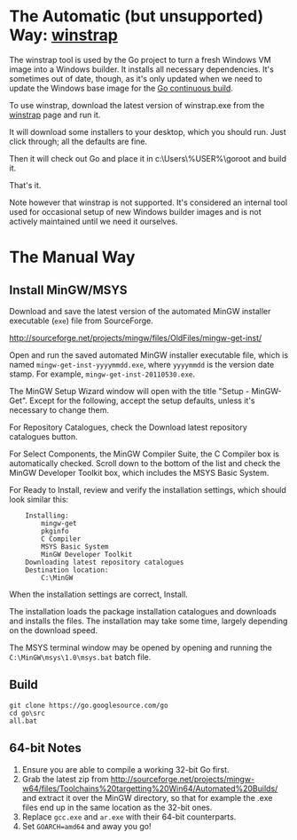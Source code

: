 # The Automatic (but unsupported) Way: [winstrap](https://github.com/golang/winstrap)

The winstrap tool is used by the Go project to turn a fresh Windows VM image into a Windows builder. It installs all necessary dependencies. It's sometimes out of date, though, as it's only updated when we need to update the Windows base image for the [Go continuous build](https://build.golang.org/).

To use winstrap, download the latest version of winstrap.exe from the [winstrap](https://github.com/golang/winstrap) page and run it.

It will download some installers to your desktop, which you should run. Just click through; all the defaults are fine.

Then it will check out Go and place it in c:\Users\\%USER%\goroot and build it.

That's it.

Note however that winstrap is not supported. It's considered an internal tool used for occasional setup of new Windows builder images and is not actively maintained until we need it ourselves.

# The Manual Way

## Install MinGW/MSYS

Download and save the latest version of the automated MinGW installer executable (` exe `) file from SourceForge.

http://sourceforge.net/projects/mingw/files/OldFiles/mingw-get-inst/

Open and run the saved automated MinGW installer executable file, which is named ` mingw-get-inst-yyyymmdd.exe `, where ` yyyymmdd ` is the version date stamp. For example, ` mingw-get-inst-20110530.exe `.

The MinGW Setup Wizard window will open with the title "Setup - MinGW-Get". Except for the following, accept the setup defaults, unless it's necessary to change them.

For Repository Catalogues, check the Download latest repository catalogues button.

For Select Components, the MinGW Compiler Suite, the C Compiler box is automatically checked. Scroll down to the bottom of the list and check the MinGW Developer Toolkit box, which includes the MSYS Basic System.

For Ready to Install, review and verify the installation settings, which should look similar this:
```
    Installing:
        mingw-get
        pkginfo
        C Compiler
        MSYS Basic System
        MinGW Developer Toolkit 
    Downloading latest repository catalogues 
    Destination location:
        C:\MinGW 
```
When the installation settings are correct, Install.

The installation loads the package installation catalogues and downloads and installs the files. The installation may take some time, largely depending on the download speed.

The MSYS terminal window may be opened by opening and running the ` C:\MinGW\msys\1.0\msys.bat ` batch file.

## Build

```
git clone https://go.googlesource.com/go
cd go\src
all.bat
```

## 64-bit Notes

  1. Ensure you are able to compile a working 32-bit Go first.
  1. Grab the latest zip from http://sourceforge.net/projects/mingw-w64/files/Toolchains%20targetting%20Win64/Automated%20Builds/ and extract it over the MinGW directory, so that for example the .exe files end up in the same location as the 32-bit ones.
  1. Replace ` gcc.exe ` and ` ar.exe ` with their 64-bit counterparts.
  1. Set ` GOARCH=amd64 ` and away you go!

